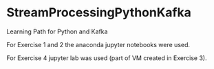 # StreamProcessingPythonKafka

Learning Path for Python and Kafka

For Exercise 1 and 2 the anaconda jupyter notebooks were used.

For Exercise 4 jupyter lab was used (part of VM created in Exercise 3).

